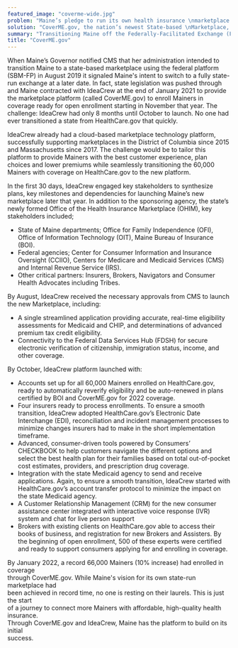 ```yaml
---
featured_image: "coverme-wide.jpg"
problem: "Maine’s pledge to run its own health insurance \nmarketplace made it the latest state, literally, to \ntransition from the Federally-Facilitated Exchange (FFE)."
solution: "CoverME.gov, the nation’s newest State-based \nMarketplace, powered by IdeaCrew's cloud SBM platform, \nlaunched in record time enrolling over 66,000 Mainers in affordable health plans for 2022."
summary: "Transitioning Maine off the Federally-Facilitated Exchange (FFE) to a State-based Marketplace (SBM)"
title: "CoverME.gov"
---
```


When Maine’s Governor notified CMS that her administration intended to transition Maine to a state-based marketplace using the federal platform (SBM-FP) in August 2019 it signaled Maine's intent to switch to a fully state-run exchange at a later date. In fact, state legislation was pushed through and Maine contracted with IdeaCrew at the end of January 2021 to provide the marketplace platform (called CoverME.gov) to enroll Mainers in coverage ready for open enrollment starting in November that year. The challenge: IdeaCrew had only 8 months until October to launch. No one had ever transitioned a state from HealthCare.gov that quickly.

IdeaCrew already had a cloud-based marketplace technology platform, successfully supporting marketplaces in the District of Columbia since 2015 and Massachusetts since 2017. The challenge would be to tailor this platform to provide Mainers with the best customer experience, plan choices and lower premiums while seamlessly transitioning the 60,000 Mainers with coverage on HealthCare.gov to the new platform.

In the first 30 days, IdeaCrew engaged key stakeholders to synthesize plans, key milestones and dependencies for launching Maine’s new marketplace later that year. In addition to the sponsoring agency, the state’s newly formed Office of the Health Insurance Marketplace (OHIM), key stakeholders included;

- State of Maine departments; Office for Family Independence (OFI), Office of Information Technology (OIT), Maine Bureau of Insurance (BOI).
- Federal agencies; Center for Consumer Information and Insurance Oversight (CCIIO), Centers for Medicare and Medicaid Services (CMS) and Internal Revenue Service (IRS).
- Other critical partners: Insurers, Brokers, Navigators and Consumer Health Advocates including Tribes.

By August, IdeaCrew received the necessary approvals from CMS to launch the new Marketplace, including:

- A single streamlined application providing accurate, real-time eligibility assessments for Medicaid and CHIP, and determinations of advanced premium tax credit eligibility.
- Connectivity to the Federal Data Services Hub (FDSH) for secure electronic verification of citizenship, immigration status, income, and other coverage.

By October, IdeaCrew platform launched with:

- Accounts set up for all 60,000 Mainers enrolled on HealthCare.gov, ready to automatically reverify eligibility and be auto-renewed in plans certified by BOI and CoverME.gov for 2022 coverage.
- Four insurers ready to process enrollments. To ensure a smooth transition, IdeaCrew adopted HealthCare.gov’s Electronic Date Interchange (EDI), reconciliation and incident management processes to minimize changes insurers had to make in the short implementation timeframe.
- Advanced, consumer-driven tools powered by Consumers’ CHECKBOOK to help customers navigate the different options and select the best health plan for their families based on total out-of-pocket cost estimates, providers, and prescription drug coverage.
- Integration with the state Medicaid agency to send and receive applications. Again, to ensure a smooth transition, IdeaCrew started with HealthCare.gov’s account transfer protocol to minimize the impact on the state Medicaid agency.
- A Customer Relationship Management (CRM) for the new consumer assistance center integrated with interactive voice response (IVR) system and chat for live person support
- Brokers with existing clients on HealthCare.gov able to access their books of business, and registration for new Brokers and Assisters. By the beginning of open enrollment, 500 of these experts were certified and ready to support consumers applying for and enrolling in coverage.

By January 2022, a record 66,000 Mainers (10% increase) had enrolled in coverage  
through CoverME.gov. While Maine's vision for its own state-run marketplace had  
been achieved in record time, no one is resting on their laurels. This is just the start  
of a journey to connect more Mainers with affordable, high-quality health insurance.  
Through CoverME.gov and IdeaCrew, Maine has the platform to build on its initial  
success.
